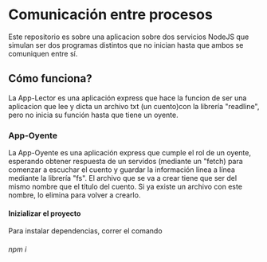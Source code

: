 # Comunicación entre procesos 

Este repositorio es sobre una aplicacion sobre dos servicios 
NodeJS que simulan ser dos programas distintos que no inician hasta
que ambos se comuniquen entre sí.

## Cómo funciona?

La App-Lector es una aplicación express que hace la funcion de ser una aplicacion que lee y
dicta un archivo txt (un cuento)con la librería "readline", pero no inicia su función 
hasta que tiene un oyente.

### App-Oyente

La App-Oyente es una aplicación express que cumple el rol de un oyente, esperando obtener respuesta de un servidos (mediante un "fetch) para comenzar a escuchar el cuento y guardar la información línea a línea mediante la librería "fs". El archivo que se va a crear tiene que ser del mismo nombre que el título del cuento. Si ya existe un archivo con este nombre, lo elimina para volver a crearlo.

#### Inizializar el proyecto
Para instalar dependencias, correr el comando

###### npm i
